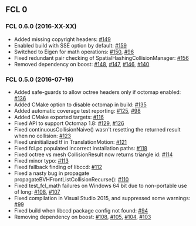 ## FCL 0

### FCL 0.6.0 (2016-XX-XX)

* Added missing copyright headers:  [#149](https://github.com/flexible-collision-library/fcl/pull/149)
* Enabled build with SSE option by default: [#159](https://github.com/flexible-collision-library/fcl/pull/159)
* Switched to Eigen for math operations: [#150](https://github.com/flexible-collision-library/fcl/pull/150), [#96](https://github.com/flexible-collision-library/fcl/issues/96)
* Fixed redundant pair checking of SpatialHashingCollisionManager: [#156](https://github.com/flexible-collision-library/fcl/pull/156)
* Removed dependency on boost: [#148](https://github.com/flexible-collision-library/fcl/pull/148), [#147](https://github.com/flexible-collision-library/fcl/pull/147), [#146](https://github.com/flexible-collision-library/fcl/pull/146), [#140](https://github.com/flexible-collision-library/fcl/pull/140)

### FCL 0.5.0 (2016-07-19)

* Added safe-guards to allow octree headers only if octomap enabled: [#136](https://github.com/flexible-collision-library/fcl/pull/136)
* Added CMake option to disable octomap in build: [#135](https://github.com/flexible-collision-library/fcl/pull/135)
* Added automatic coverage test reporting: [#125](https://github.com/flexible-collision-library/fcl/pull/125), [#98](https://github.com/flexible-collision-library/fcl/pull/98)
* Added CMake exported targets: [#116](https://github.com/flexible-collision-library/fcl/pull/116)
* Fixed API to support Octomap 1.8: [#129](https://github.com/flexible-collision-library/fcl/pull/129), [#126](https://github.com/flexible-collision-library/fcl/issues/126)
* Fixed continuousCollisionNaive() wasn't resetting the returned result when no collision: [#123](https://github.com/flexible-collision-library/fcl/pull/123)
* Fixed uninitialized tf in TranslationMotion: [#121](https://github.com/flexible-collision-library/fcl/pull/121)
* Fixed fcl.pc populated incorrect installation paths: [#118](https://github.com/flexible-collision-library/fcl/pull/118)
* Fixed octree vs mesh CollisionResult now returns triangle id: [#114](https://github.com/flexible-collision-library/fcl/pull/114)
* Fixed minor typo: [#113](https://github.com/flexible-collision-library/fcl/pull/113)
* Fixed fallback finding of libccd: [#112](https://github.com/flexible-collision-library/fcl/pull/112)
* Fixed a nasty bug in propagate propagateBVHFrontListCollisionRecurse(): [#110](https://github.com/flexible-collision-library/fcl/pull/110)
* Fixed test_fcl_math failures on Windows 64 bit due to non-portable use of long: [#108](https://github.com/flexible-collision-library/fcl/pull/108), [#107](https://github.com/flexible-collision-library/fcl/issues/107)
* Fixed compilation in Visual Studio 2015, and suppressed some warnings: [#99](https://github.com/flexible-collision-library/fcl/pull/99)
* Fixed build when libccd package config not found: [#94](https://github.com/flexible-collision-library/fcl/pull/94)
* Removing dependency on boost: [#108](https://github.com/flexible-collision-library/fcl/pull/108), [#105](https://github.com/flexible-collision-library/fcl/pull/105), [#104](https://github.com/flexible-collision-library/fcl/pull/104), [#103](https://github.com/flexible-collision-library/fcl/pull/103)
